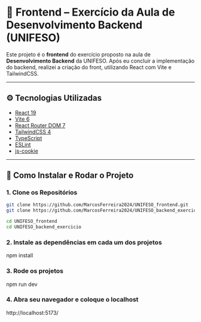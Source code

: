# 🧩 Frontend – Exercício da Aula de Desenvolvimento Backend (UNIFESO)

Este projeto é o **frontend** do exercício proposto na aula de **Desenvolvimento Backend** da UNIFESO. Após eu concluir a implementação do backend, realizei a criação do front, utilizando React com Vite e TailwindCSS.

---

## ⚙️ Tecnologias Utilizadas

- [React 19](https://react.dev/)
- [Vite 6](https://vitejs.dev/)
- [React Router DOM 7](https://reactrouter.com/)
- [TailwindCSS 4](https://tailwindcss.com/)
- [TypeScript](https://www.typescriptlang.org/)
- [ESLint](https://eslint.org/)
- [js-cookie](https://github.com/js-cookie/js-cookie)

---

## 🚀 Como Instalar e Rodar o Projeto

### 1. Clone os Repositórios

```bash
git clone https://github.com/MarcosFerreira2024/UNIFESO_frontend.git
git clone https://github.com/MarcosFerreira2024/UNIFESO_backend_exercicio.git

cd UNIFESO_frontend
cd UNIFESO_backend_exercicio
```

### 2. Instale as dependências em cada um dos projetos

npm install 

### 3. Rode os projetos 

npm run dev 

### 4. Abra seu navegador e coloque o localhost

http://localhost:5173/
